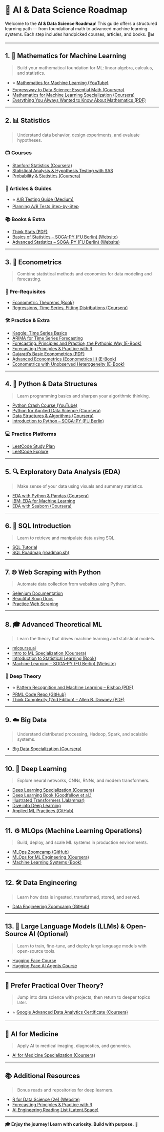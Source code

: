 # 🚀 AI & Data Science Roadmap

Welcome to the **AI & Data Science Roadmap**! This guide offers a structured learning path — from foundational math to advanced machine learning systems. Each step includes handpicked courses, articles, and books. 📘📊

---

## 1. 📐 Mathematics for Machine Learning
> Build your mathematical foundation for ML: linear algebra, calculus, and statistics.

- ⭐️ [Mathematics for Machine Learning (YouTube)](https://www.youtube.com/watch?v=LwCRRUa8yTU)
- [Expressway to Data Science: Essential Math (Coursera)](https://www.coursera.org/specializations/expressway-to-data-science-essential-math)
- [Mathematics for Machine Learning Specialization (Coursera)](https://www.coursera.org/specializations/mathematics-machine-learning)
- [Everything You Always Wanted to Know About Mathematics (PDF)](https://www.math.cmu.edu/~jmackey/151_128/bws_book.pdf)

---

## 2. 📊 Statistics
> Understand data behavior, design experiments, and evaluate hypotheses.

### 📺 Courses
- [Stanford Statistics (Coursera)](https://www.coursera.org/learn/stanford-statistics)
- [Statistical Analysis & Hypothesis Testing with SAS](https://www.coursera.org/learn/statistical-analysis-hypothesis-testing-sas)
- [Probability & Statistics (Coursera)](https://www.coursera.org/learn/probability-statistics)

### 📄 Articles & Guides
- ⭐️ [A/B Testing Guide (Medium)](https://vkteam.medium.com/practitioners-guide-to-statistical-tests-ed2d580ef04f#1e3b)
- [Planning A/B Tests Step-by-Step](https://towardsdatascience.com/step-by-step-for-planning-an-a-b-test-ef3c93143c0b)

### 📚 Books & Extra
- [Think Stats (PDF)](https://greenteapress.com/thinkstats/thinkstats.pdf)
- [Basics of Statistics – SOGA-PY (FU Berlin) (Website)](https://www.geo.fu-berlin.de/en/v/soga-py/Basics-of-statistics/index.html)
- [Advanced Statistics – SOGA-PY (FU Berlin) (Website)](https://www.geo.fu-berlin.de/en/v/soga-py/Advanced-statistics/index.html)

---

## 3. 📖 Econometrics
> Combine statistical methods and economics for data modeling and forecasting.

### 🧠 Pre-Requisites
- [Econometric Theorems (Book)](https://bookdown.org/ts_robinson1994/10EconometricTheorems/)
- [Regressions, Time Series, Fitting Distributions (Coursera)](https://www.coursera.org/learn/erasmus-econometrics)

### 🛠 Practice & Extra
- [Kaggle: Time Series Basics](https://www.kaggle.com/learn/time-series)
- [ARIMA for Time Series Forecasting](https://machinelearningmastery.com/arima-for-time-series-forecasting-with-python/)
- [Forecasting: Principles and Practice, the Pythonic Way (E-Book)](https://otexts.com/fpppy/)
- [Forecasting Principles & Practice with R](https://otexts.com/fpp3/)
- [Gujarati’s Basic Econometrics (PDF)](https://www.cbpbu.ac.in/userfiles/file/2020/STUDY_MAT/ECO/1.pdf)
- [Advanced Econometrics (Econometrics II) (E-Book)](https://vladislav-morozov.github.io/econometrics-2/)
- [Econometrics with Unobserved Heterogeneity (E-Book)](https://vladislav-morozov.github.io/econometrics-heterogeneity/)
---

## 4. 🐍 Python & Data Structures
> Learn programming basics and sharpen your algorithmic thinking.

- [Python Crash Course (YouTube)](https://www.youtube.com/watch?v=rfscVS0vtbw)
- [Python for Applied Data Science (Coursera)](https://www.coursera.org/learn/python-for-applied-data-science-ai)
- [Data Structures & Algorithms (Coursera)](https://www.coursera.org/specializations/algorithms)
- [Introduction to Python – SOGA-PY (FU Berlin)](https://www.geo.fu-berlin.de/en/v/soga-py/Introduction-to-Python/index.html)

### 💻 Practice Platforms
- [LeetCode Study Plan](https://leetcode.com/studyplan/)
- [LeetCode Explore](https://leetcode.com/explore/learn/)

---

## 5. 🔍 Exploratory Data Analysis (EDA)
> Make sense of your data using visuals and summary statistics.

- [EDA with Python & Pandas (Coursera)](https://www.coursera.org/projects/exploratory-data-analysis-python-pandas)
- [IBM: EDA for Machine Learning](https://www.coursera.org/learn/ibm-exploratory-data-analysis-for-machine-learning)
- [EDA with Seaborn (Coursera)](https://www.coursera.org/projects/exploratory-data-analysis-seaborn)

---

## 6. 🧮 SQL Introduction
> Learn to retrieve and manipulate data using SQL.

- [SQL Tutorial](https://www.sqltutorial.org/)
- [SQL Roadmap (roadmap.sh)](https://roadmap.sh/sql)

---

## 7. 🌐 Web Scraping with Python
> Automate data collection from websites using Python.

- [Selenium Documentation](https://selenium-python.readthedocs.io/index.html)
- [Beautiful Soup Docs](https://tedboy.github.io/bs4_doc/index.html)
- [Practice Web Scraping](https://www.scrapingcourse.com/ecommerce/)

---

## 8. 🎓 Advanced Theoretical ML
> Learn the theory that drives machine learning and statistical models.

- [mlcourse.ai](https://mlcourse.ai/book/index.html)
- [Intro to ML Specialization (Coursera)](https://www.coursera.org/specializations/machine-learning-introduction)
- [Introduction to Statistical Learning (Book)](https://www.statlearning.com/)
- [Machine Learning – SOGA-PY (FU Berlin) (Website)](https://www.geo.fu-berlin.de/en/v/soga-py/Machine-learning/index.html)

### 📖 Deep Theory
- ⭐️ [Pattern Recognition and Machine Learning – Bishop (PDF)](https://www.microsoft.com/en-us/research/uploads/prod/2006/01/Bishop-Pattern-Recognition-and-Machine-Learning-2006.pdf)
- [PRML Code Repo (GitHub)](https://github.com/gerdm/prml)
- [Think Complexity (2nd Edition) – Allen B. Downey (PDF)](https://greenteapress.com/wp/think-complexity/)

---

## 9. ☁️ Big Data
> Understand distributed processing, Hadoop, Spark, and scalable systems.

- [Big Data Specialization (Coursera)](https://www.coursera.org/specializations/big-data)

---

## 10. 🔬 Deep Learning
> Explore neural networks, CNNs, RNNs, and modern transformers.

- [Deep Learning Specialization (Coursera)](https://www.coursera.org/specializations/deep-learning)
- [Deep Learning Book (Goodfellow et al.)](https://www.deeplearningbook.org/)
- [Illustrated Transformers (Jalammar)](https://jalammar.github.io/illustrated-transformer/)
- [Dive into Deep Learning](https://d2l.ai)
- [Applied ML Practices (GitHub)](https://github.com/eugeneyan/applied-ml)

---

## 11. ⚙️ MLOps (Machine Learning Operations)
> Build, deploy, and scale ML systems in production environments.

- [MLOps Zoomcamp (GitHub)](https://github.com/DataTalksClub/mlops-zoomcamp)
- [MLOps for ML Engineering (Coursera)](https://www.coursera.org/specializations/machine-learning-engineering-for-production-mlops)
- [Machine Learning Systems (Book)](https://mlsysbook.ai)

---

## 12. 🛠️ Data Engineering
> Learn how data is ingested, transformed, stored, and served.

- [Data Engineering Zoomcamp (GitHub)](https://github.com/DataTalksClub/data-engineering-zoomcamp)

---

## 13. 🧠 Large Language Models (LLMs) & Open-Source AI  (Optional)
> Learn to train, fine-tune, and deploy large language models with open-source tools.

- [Hugging Face Course](https://huggingface.co/course/chapter1)
- [Hugging Face AI Agents Course](https://huggingface.co/learn/agents-course/unit0/introduction)

---

## 🧭 Prefer Practical Over Theory?
> Jump into data science with projects, then return to deeper topics later.

- ⭐️ [Google Advanced Data Analytics Certificate (Coursera)](https://www.coursera.org/professional-certificates/google-advanced-data-analytics)

---

## 🏥 AI for Medicine
> Apply AI to medical imaging, diagnostics, and genomics.

- [AI for Medicine Specialization (Coursera)](https://www.coursera.org/specializations/ai-for-medicine)

---

## 📚 Additional Resources
> Bonus reads and repositories for deep learners.

- [R for Data Science (2e) (Website)](https://r4ds.hadley.nz)
- [Forecasting Principles & Practice with R](https://otexts.com/fpp3/)
- [AI Engineering Reading List (Latent.Space)](https://www.latent.space/p/2025-papers)

---

**🎓 Enjoy the journey! Learn with curiosity. Build with purpose.** 🚀
